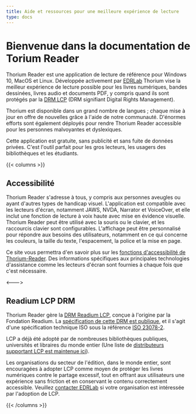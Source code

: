 ```yaml
---
title: Aide et ressources pour une meilleure expérience de lecture 
type: docs
---
```


<h1>Bienvenue dans la documentation de Torium Reader</h1>
  <p>
    Thorium Reader est une application de lecture de référence pour
    Windows 10, MacOS et Linux.
    Développée activement par <a href="https://edrlab.org">EDRLab</a>
    Thorium vise la meilleur expérience de lecture possible pour les livres
    numériques, bandes dessinées, livres audio et documents PDF, y compris
    quand ils sont protégés par la
    <a href="https://edrlab.org/readium-lcp">DRM LCP</a>
    (DRM signifiant <span lang="en">Digital Rights Management</span>).
  </p>
  <p>
    Thorium est disponible dans un grand nombre de langues ; chaque mise à jour
    en offre de nouvelles grâce à l'aide de notre communauté. D'énormes efforts
    sont également déployés pour rendre Thorium Reader accessible pour les
    personnes malvoyantes et dyslexiques.
  </p>
  <p>
    Cette application est gratuite, sans publicité et sans fuite de données
    privées. C'est l'outil parfait pour les gros lecteurs, les usagers des
    bibliothèques et les étudiants.
  </p>

{{< columns >}}

## Accessibilité

  <p>
    Thorium Reader s'adresse à tous, y compris aux personnes aveugles ou ayant
    d'autres types de handicap visuel. L'application est compatible  avec les
    lecteurs d'écran, notamment JAWS, NVDA, Narrator et VoiceOver, et elle
    inclut une fonction de lecture à voix haute avec mise en évidence visuelle.
    Thorium Reader peut être utilisé avec la souris ou le     clavier, et les
    raccourcis clavier sont configurables. L'affichage peut être personnalisé
    pour répondre aux besoins des utilisateurs, notamment en ce qui concerne
    les couleurs, la taille du texte, l'espacement, la police et la mise en page.
  </p>

Ce site vous permettra d'en savoir plus sur les
[fonctions d'accessibilité de Thorium-Reader](/300_accessibility/).
Des informations spécifiques aux principales technologies d'assistance
comme les lecteurs d'écran sont fournies à chaque fois que c'est nécessaire.

<--->

  <h2>Readium LCP DRM</h2>

  <p>
    Thorium Reader gère la
    <a href="https://www.edrlab.org/readium-lcp/">DRM Readium LCP</a>,
    conçue à l'origine par la Fondation Readium. La
    <a href="https://readium.org/lcp-specs/">spécification de cette DRM
    est publique</a>, et il s'agit d'une spécification technique ISO sous la référence
    <a href="https://www.iso.org/standard/79485.html">ISO 23078-2</a>.
  </p>

  <p>
    LCP a déjà été adopté par de nombreuses bibliothèques publiques,
    universités et libraires du monde entier (Une
      liste de
      <a href="https://www.edrlab.org/readium-lcp/certified-apps-servers/">
      distributeurs supportant LCP est maintenue ici</a>).
  </p>
  <p>
    Les organisations du secteur de l'édition, dans le monde entier, sont
    encouragées à adopter LCP comme moyen de protéger les livres
    numériques contre le partage excessif, tout en offrant aux
    utilisateurs une expérience sans friction et en conservant le contenu
    correctement accessible. Veuillez
    <a href="https://www.edrlab.org/contact/">contacter EDRLab</a> si votre
    organisation est intéressée par l'adoption de LCP.
  </p>

{{< /columns >}}
